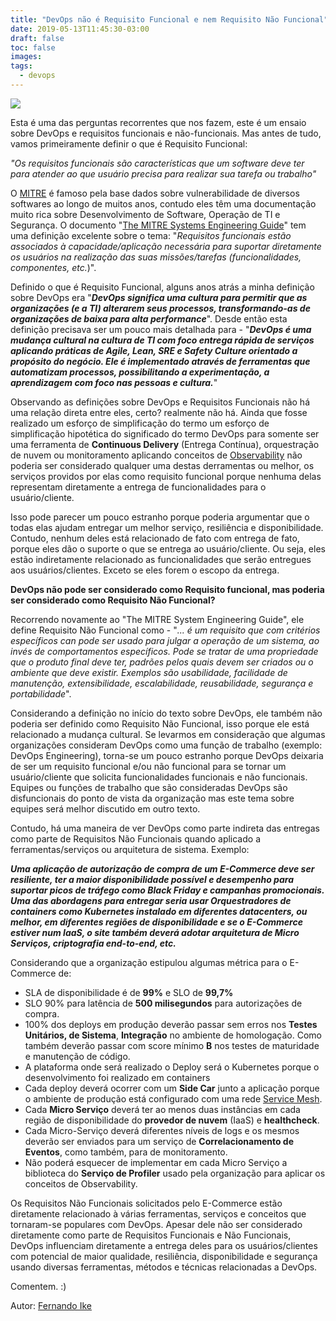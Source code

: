 ```yaml
---
title: "DevOps não é Requisito Funcional e nem Requisito Não Funcional"
date: 2019-05-13T11:45:30-03:00
draft: false
toc: false
images:
tags: 
  - devops
---
```

![](/images/aaron-burden-680463-unsplash.jpg)

Esta é uma das perguntas recorrentes que nos fazem, este é um ensaio sobre DevOps e requisitos funcionais e não-funcionais. Mas antes de tudo, vamos primeiramente definir o que é Requisito Funcional:

*"Os requisitos funcionais são características que um software deve ter para atender ao que usuário precisa para realizar sua tarefa ou trabalho"*

O [MITRE](https://www.mitre.org/) é famoso pela base dados sobre vulnerabilidade de diversos softwares ao longo de muitos anos, contudo eles têm uma documentação muito rica sobre Desenvolvimento de Software, Operação de TI e Segurança. O documento "[The MITRE Systems Engineering Guide](https://www.mitre.org/publications/technical-papers/the-mitre-systems-engineering-guide)" tem uma definição excelente sobre o tema: "*Requisitos funcionais estão associados à capacidade/aplicação necessária para suportar diretamente os usuários na realização das suas missões/tarefas (funcionalidades, componentes, etc.*)".

Definido o que é Requisito Funcional, alguns anos atrás a minha definição sobre DevOps era "***DevOps significa uma cultura para permitir que as organizações (e a TI) alterarem seus processos, transformando-as de organizações de baixa para alta performance***".  Desde então esta definição precisava ser um pouco mais detalhada para - "***DevOps é uma mudança cultural na cultura de TI com foco entrega rápida de serviços aplicando práticas de Agile, Lean, SRE e Safety Culture orientado a propósito do **negócio**. Ele é implementado através de ferramentas que automatizam processos, possibilitando a experimentação, a aprendizagem com foco nas pessoas e cultura.***"

Observando as definições sobre DevOps e Requisitos Funcionais não há uma relação direta entre eles, certo?  realmente não há. Ainda que fosse realizado um esforço de simplificação do termo um esforço de simplificação hipotética do significado do termo DevOps para somente ser uma ferramenta de **Continuous Delivery** (Entrega Contínua), orquestração de nuvem ou monitoramento aplicando conceitos de [Observability](https://thenewstack.io/monitoring-and-observability-whats-the-difference-and-why-does-it-matter/) não poderia ser considerado qualquer uma destas derramentas ou melhor, os serviços providos por elas como requisito funcional porque nenhuma delas representam diretamente a entrega de funcionalidades para o usuário/cliente.

Isso pode parecer um pouco estranho porque poderia argumentar que o todas elas ajudam entregar um melhor serviço, resiliência e disponibilidade. Contudo, nenhum deles está relacionado de fato com entrega de fato, porque eles dão o suporte o que se entrega ao usuário/cliente. Ou seja, eles estão indiretamente relacionado as funcionalidades que serão entregues aos usuários/clientes. Exceto se eles forem o escopo da entrega.

**DevOps não pode ser considerado como Requisito funcional, mas poderia ser considerado como Requisito Não Funcional?**

Recorrendo novamente ao "The MITRE System Engineering Guide", ele define Requisito Não Funcional como - "*... é um requisito que com critérios específicos can pode ser usado para julgar a operação de um sistema, ao invés de comportamentos específicos. Pode se tratar de uma propriedade que o produto final deve ter, padrões pelos quais devem ser criados ou o ambiente que deve existir. Exemplos são usabilidade, facilidade de manutenção, extensibilidade, escalabilidade, reusabilidade, segurança e portabilidade*".

Considerando a definição no início do texto sobre DevOps, ele também não poderia ser definido como Requisito Não Funcional, isso porque ele está relacionado a mudança cultural. Se levarmos em consideração que algumas organizações consideram DevOps como uma função de trabalho (exemplo: DevOps Engineering), torna-se um pouco estranho porque DevOps deixaria de ser um requisito funcional e/ou não funcional para se tornar um usuário/cliente que solicita funcionalidades funcionais e não funcionais. Equipes ou funções de trabalho que são consideradas DevOps são disfuncionais do ponto de vista da organização mas este tema sobre equipes será melhor discutido em outro texto.

Contudo, há uma maneira de ver DevOps como parte indireta das entregas como parte de Requisitos Não Funcionais quando aplicado a ferramentas/serviços ou arquitetura de sistema. Exemplo:

***Uma aplicação de autorização de compra de um E-Commerce deve ser resiliente, ter a maior disponibilidade possível e desempenho para suportar picos de tráfego como Black Friday e campanhas promocionais. Uma das abordagens para entregar seria usar Orquestradores de containers como Kubernetes instalado em diferentes datacenters, ou melhor, em diferentes regiões de disponibilidade e se o E-Commerce estiver num IaaS, o site também deverá adotar arquitetura de Micro Serviços, criptografia end-to-end, etc.***

Considerando que a organização estipulou algumas métrica para o E-Commerce de:

* SLA de disponibilidade é de **99%** e SLO de **99,7%** 
* SLO 90% para latência de **500 milisegundos** para autorizações de compra.
* 100% dos deploys em produção deverão passar sem erros nos **Testes Unitários, de Sistema**, **Integração** no ambiente de homologação. Como também deverão passar com score mínimo **B** nos testes de maturidade e manutenção de código.
* A plataforma onde será realizado o Deploy será o Kubernetes porque o desenvolvimento foi realizado em containers
* Cada deploy deverá ocorrer com um **Side Car** junto a aplicação porque o ambiente de produção está configurado com uma rede [Service Mesh](https://istio.io/docs/concepts/what-is-istio/#what-is-a-service-mesh).
* Cada **Micro Serviço** deverá ter ao menos duas instâncias em cada região de disponibilidade do **provedor de nuvem** (IaaS) e **healthcheck**. 
* Cada Micro-Serviço deverá diferentes níveis de logs e os mesmos deverão ser enviados para um serviço de **Correlacionamento de Eventos**, como também, para de monitoramento. 
* Não poderá esquecer de implementar em cada Micro Serviço a biblioteca do **Serviço de Profiler** usado pela organização para aplicar os conceitos de Observability.

Os Requisitos Não Funcionais solicitados pelo E-Commerce estão diretamente relacionado à várias ferramentas, serviços e conceitos que tornaram-se populares com DevOps. Apesar dele não ser considerado diretamente como parte de Requisitos Funcionais e Não Funcionais, DevOps influenciam diretamente a entrega deles para os usuários/clientes com potencial de maior qualidade, resiliência, disponibilidade e segurança usando diversas ferramentas, métodos e técnicas relacionadas a DevOps.

Comentem. :)

Autor: [Fernando Ike](www.twitter.com/fernandoike)